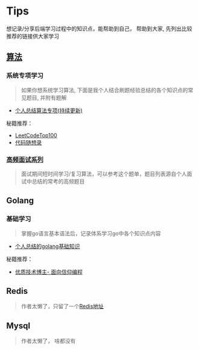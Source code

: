 # Tips
想记录/分享后端学习过程中的知识点，能帮助到自己， 帮助到大家, 先列出比较推荐的链接供大家学习

## [算法](./doc/algorithm/专项/README.md)
### 系统专项学习

> 如果你想系统学习算法, 下面是我个人结合刷题经验总结的各个知识点的常见题目, 并附有题解

- [个人总结算法专项(持续更新)](./doc/algorithm/专项/README.md)

秘籍推荐：
- [LeetCodeTop100](https://leetcode-cn.com/problem-list/2cktkvj/)
- [代码随想录](https://programmercarl.com/other/algo_pdf.html)

### [高频面试系列](https://github.com/wuye251/php-interview/tree/main/doc/algorithm/%E9%9D%A2%E8%AF%95%E7%AE%97%E6%B3%95%E7%AA%81%E5%87%BB)

> 面试期间短时间学习/复习算法，可以参考这个题单，题目列表源自个人面试中总结的常考的高频题目

## Golang

### 基础学习
> 掌握go语言基本语法后，记录体系学习go中各个知识点内容
- [个人总结的golang基础知识](https://github.com/wuye251/php-interview/tree/main/doc/go)

秘籍推荐：

- [优质技术博主- 面向信仰编程](https://draveness.me/)

## Redis

> 作者太懒了，只留了一个[Redis地址](https://github.com/wuye251/php-interview/tree/main/doc/redis)

## Mysql

> 作者太懒了， 啥都没有
